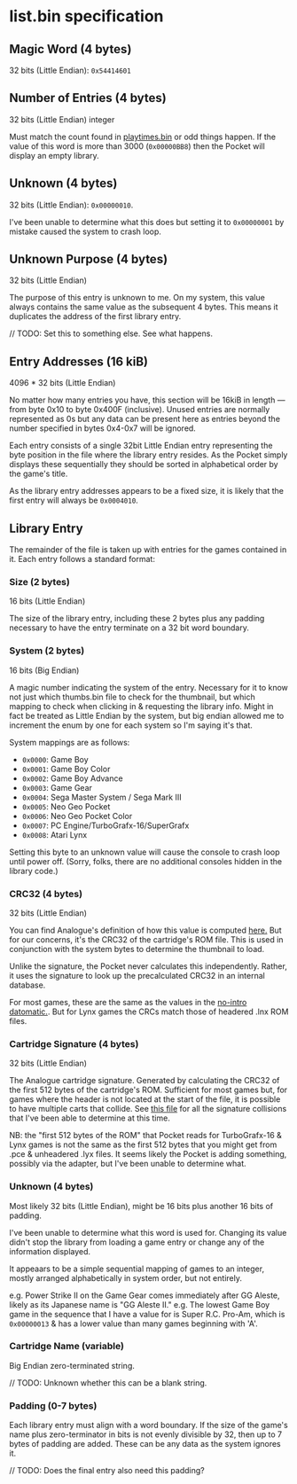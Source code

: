 # list.bin specification

## Magic Word (4 bytes)

32 bits (Little Endian): `0x54414601`

## Number of Entries (4 bytes)

32 bits (Little Endian) integer

Must match the count found in [playtimes.bin](./playtimes.md) or odd things happen. If the value of this word is more
than 3000 (`0x00000BB8`) then the Pocket will display an empty library.

## Unknown (4 bytes)

32 bits (Little Endian): `0x00000010`.

I've been unable to determine what this does but setting it to `0x00000001` by mistake caused the system to crash loop.

## Unknown Purpose (4 bytes)

32 bits (Little Endian)

The purpose of this entry is unknown to me. On my system, this value always contains the same value as the subsequent 4
bytes. This means it duplicates the address of the first library entry.

// TODO: Set this to something else. See what happens.

## Entry Addresses (16 kiB)

4096 * 32 bits (Little Endian)

No matter how many entries you have, this section will be 16kiB in length —
from byte 0x10 to byte 0x400F (inclusive). Unused entries are normally represented as 0s but any data can be present
here as entries beyond the number specified in bytes 0x4-0x7 will be ignored.

Each entry consists of a single 32bit Little Endian entry representing the byte position in the file where the library
entry resides. As the Pocket simply displays these sequentially they should be sorted in alphabetical order by the
game's title.

As the library entry addresses appears to be a fixed size, it is likely that the first entry will always be `0x0004010`.

## Library Entry

The remainder of the file is taken up with entries for the games contained in it. Each entry follows a standard format:

### Size (2 bytes)

16 bits (Little Endian)

The size of the library entry, including these 2 bytes plus any padding necessary to have the entry terminate on a 32
bit word boundary.

### System (2 bytes)

16 bits (Big Endian)

A magic number indicating the system of the entry. Necessary for it to know not just which thumbs.bin file to check for
the thumbnail, but which mapping to check when clicking in & requesting the library info. Might in fact be treated as
Little Endian by the system, but big endian allowed me to increment the enum by one for each system so I'm saying it's
that.

System mappings are as follows:

* `0x0000`: Game Boy
* `0x0001`: Game Boy Color
* `0x0002`: Game Boy Advance
* `0x0003`: Game Gear
* `0x0004`: Sega Master System / Sega Mark III
* `0x0005`: Neo Geo Pocket
* `0x0006`: Neo Geo Pocket Color
* `0x0007`: PC Engine/TurboGrafx-16/SuperGrafx
* `0x0008`: Atari Lynx

Setting this byte to an unknown value will cause the console to crash loop until power off. (Sorry, folks, there are no
additional consoles hidden in the library code.)

### CRC32 (4 bytes)

32 bits (Little Endian)

You can find Analogue's definition of how this value is
computed [here.](https://www.analogue.co/developer/docs/library#filename-generation) But for our concerns, it's the
CRC32 of the cartridge's ROM file. This is used in conjunction with the system bytes to determine the thumbnail to load.

Unlike the signature, the Pocket never calculates this independently. Rather, it uses the signature to look up the
precalculated CRC32 in an internal database.

For most games, these are the same as the values in the [no-intro datomatic.](https://datomatic.no-intro.org/index.php).
But for Lynx games the CRCs match those of headered .lnx ROM files.

### Cartridge Signature (4 bytes)

32 bits (Little Endian)

The Analogue cartridge signature. Generated by calculating the CRC32 of the first 512 bytes of the cartridge's ROM.
Sufficient for most games but, for games where the header is not located at the start of the file, it is possible to
have multiple carts that collide. See [this file](./collisions.md) for all the signature collisions that I've been
able to determine at this time.

NB: the "first 512 bytes of the ROM" that Pocket reads for TurboGrafx-16 & Lynx games is not the same as the first 512
bytes that you might get from .pce & unheadered .lyx files. It seems likely the Pocket is adding something, possibly via
the adapter, but I've been unable to determine what.

### Unknown (4 bytes)

Most likely 32 bits (Little Endian), might be 16 bits plus another 16 bits of padding.

I've been unable to determine what this word is used for. Changing its value didn't stop the library from loading
a game entry or change any of the information displayed.

It appeaars to be a simple sequential mapping of games to an integer, mostly arranged alphabetically in system
order, but not entirely.

e.g. Power Strike II on the Game Gear comes immediately after GG Aleste, likely as its Japanese name is "GG Aleste II."
e.g. The lowest Game Boy game in the sequence that I have a value for is Super R.C. Pro-Am, which is `0x00000013` & has a lower value than many games beginning with 'A'.

### Cartridge Name (variable)

Big Endian zero-terminated string.

// TODO: Unknown whether this can be a blank string.

### Padding (0-7 bytes)

Each library entry must align with a word boundary. If the size of the game's name plus zero-terminator in bits is not
evenly divisible by 32, then up to 7 bytes of padding are added. These can be any data as the system ignores it.

// TODO: Does the final entry also need this padding?
